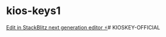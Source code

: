 # kios-keys1

[Edit in StackBlitz next generation editor ⚡️](https://stackblitz.com/~/github.com/notgro03/kios-keys1)#   K I O S K E Y - O F F I C I A L  
 